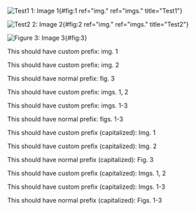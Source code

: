 ![Test1 1: Image 1](img.png){#fig:1 ref="img." ref="imgs."
title="Test1"}

![Test2 2: Image 2](img.png){#fig:2 ref="img." ref="imgs."
title="Test2"}

![Figure 3: Image 3](img.png){#fig:3}

This should have custom prefix: img. 1

This should have custom prefix: img. 2

This should have normal prefix: fig. 3

This should have custom prefix: imgs. 1, 2

This should have custom prefix: imgs. 1-3

This should have normal prefix: figs. 1-3

This should have custom prefix (capitalized): Img. 1

This should have custom prefix (capitalized): Img. 2

This should have normal prefix (capitalized): Fig. 3

This should have custom prefix (capitalized): Imgs. 1, 2

This should have custom prefix (capitalized): Imgs. 1-3

This should have normal prefix (capitalized): Figs. 1-3
